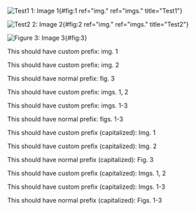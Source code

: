 ![Test1 1: Image 1](img.png){#fig:1 ref="img." ref="imgs."
title="Test1"}

![Test2 2: Image 2](img.png){#fig:2 ref="img." ref="imgs."
title="Test2"}

![Figure 3: Image 3](img.png){#fig:3}

This should have custom prefix: img. 1

This should have custom prefix: img. 2

This should have normal prefix: fig. 3

This should have custom prefix: imgs. 1, 2

This should have custom prefix: imgs. 1-3

This should have normal prefix: figs. 1-3

This should have custom prefix (capitalized): Img. 1

This should have custom prefix (capitalized): Img. 2

This should have normal prefix (capitalized): Fig. 3

This should have custom prefix (capitalized): Imgs. 1, 2

This should have custom prefix (capitalized): Imgs. 1-3

This should have normal prefix (capitalized): Figs. 1-3
